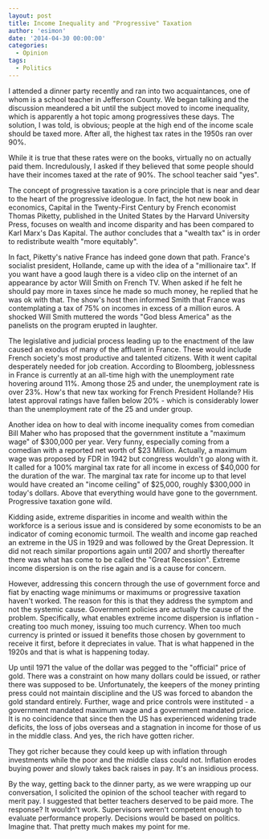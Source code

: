 ```yaml
---
layout: post
title: Income Inequality and "Progressive" Taxation
author: 'esimon'
date: '2014-04-30 00:00:00'
categories:
  - Opinion
tags:
  - Politics
---
```

I attended a dinner party recently and ran into two acquaintances, one of whom is a school teacher in Jefferson County. We began talking and the discussion meandered a bit until the subject moved to income inequality, which is apparently a hot topic among progressives these days. The solution, I was told, is obvious; people at the high end of the income scale should be taxed more. After all, the highest tax rates in the 1950s ran over 90%. 

While it is true that these rates were on the books, virtually no on actually paid them. Incredulously, I asked if they believed that some people should have their incomes taxed at the rate of 90%. The school teacher said "yes". 

The concept of progressive taxation is a core principle that is near and dear to the heart of the progressive ideologue. In fact, the hot new book in economics, Capital in the Twenty-First Century by French economist Thomas Piketty, published in the United States by the Harvard University Press, focuses on wealth and income disparity and has been compared to Karl Marx's Das Kapital. The author concludes that a "wealth tax" is in order to redistribute wealth "more equitably". 

In fact, Piketty's native France has indeed gone down that path. France's socialist president, Hollande, came up with the idea of a "millionaire tax". If you want have a good laugh there is a video clip on the internet of an appearance by actor Will Smith on French TV. When asked if he felt he should pay more in taxes since he made so much money, he replied that he was ok with that. The show's host then informed Smith that France was contemplating a tax of 75% on incomes in excess of a million euros. A shocked Will Smith muttered the words "God bless America" as the panelists on the program erupted in laughter. 

The legislative and judicial process leading up to the enactment of the law caused an exodus of many of the affluent in France. These would include French society's most productive and talented citizens. With it went capital desperately needed for job creation. According to Bloomberg, joblessness in France is currently at an all-time high with the unemployment rate hovering around 11%. Among those 25 and under, the unemployment rate is over 23%. How's that new tax working for French President Hollande? His latest approval ratings have fallen below 20% - which is considerably lower than the unemployment rate of the 25 and under group. 

Another idea on how to deal with income inequality comes from comedian Bill Maher who has proposed that the government institute a "maximum wage" of $300,000 per year. Very funny, especially coming from a comedian with a reported net worth of $23 Million. Actually, a maximum wage was proposed by FDR in 1942 but congress wouldn't go along with it. It called for a 100% marginal tax rate for all income in excess of $40,000 for the duration of the war. The marginal tax rate for income up to that level would have created an "income ceiling" of $25,000, roughly $300,000 in today's dollars. Above that everything would have gone to the government. Progressive taxation gone wild. 

Kidding aside, extreme disparities in income and wealth within the workforce is a serious issue and is considered by some economists to be an indicator of coming economic turmoil. The wealth and income gap reached an extreme in the US in 1929 and was followed by the Great Depression. It did not reach similar proportions again until 2007 and shortly thereafter there was what has come to be called the "Great Recession". Extreme income dispersion is on the rise again and is a cause for concern. 

However, addressing this concern through the use of government force and fiat by enacting wage minimums or maximums or progressive taxation haven't worked. The reason for this is that they address the symptom and not the systemic cause. Government policies are actually the cause of the problem. Specifically, what enables extreme income dispersion is inflation - creating too much money, issuing too much currency. When too much currency is printed or issued it benefits those chosen by government to receive it first, before it depreciates in value. That is what happened in the 1920s and that is what is happening today. 

Up until 1971 the value of the dollar was pegged to the "official" price of gold. There was a constraint on how many dollars could be issued, or rather there was supposed to be. Unfortunately, the keepers of the money printing press could not maintain discipline and the US was forced to abandon the gold standard entirely. Further, wage and price controls were instituted - a government mandated maximum wage and a government mandated price. It is no coincidence that since then the US has experienced widening trade deficits, the loss of jobs overseas and a stagnation in income for those of us in the middle class. And yes, the rich have gotten richer. 

They got richer because they could keep up with inflation through investments while the poor and the middle class could not. Inflation erodes buying power and slowly takes back raises in pay. It's an insidious process. 

By the way, getting back to the dinner party, as we were wrapping up our conversation, I solicited the opinion of the school teacher with regard to merit pay. I suggested that better teachers deserved to be paid more. The response? It wouldn't work. Supervisors weren't competent enough to evaluate performance properly. Decisions would be based on politics. Imagine that. That pretty much makes my point for me. 

